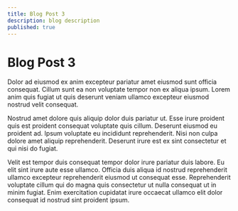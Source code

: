 ```yaml
---
title: Blog Post 3
description: blog description
published: true
---
```


# Blog Post 3
Dolor ad eiusmod ex anim excepteur pariatur amet eiusmod sunt officia consequat. Cillum sunt ea non voluptate tempor non ex aliqua ipsum. Lorem anim quis fugiat ut quis deserunt veniam ullamco excepteur eiusmod nostrud velit consequat.

Nostrud amet dolore quis aliquip dolor duis pariatur ut. Esse irure proident quis est proident consequat voluptate quis cillum. Deserunt eiusmod eu proident ad. Ipsum voluptate eu incididunt reprehenderit. Nisi non culpa dolore amet aliquip reprehenderit. Deserunt irure est ex sint consectetur et qui nisi do fugiat.

Velit est tempor duis consequat tempor dolor irure pariatur duis labore. Eu elit sint irure aute esse ullamco. Officia duis aliqua id nostrud reprehenderit ullamco excepteur reprehenderit eiusmod ut consequat esse. Reprehenderit voluptate cillum qui do magna quis consectetur ut nulla consequat ut in minim fugiat. Enim exercitation cupidatat irure occaecat ullamco elit dolor consequat id nostrud sint proident ipsum.
